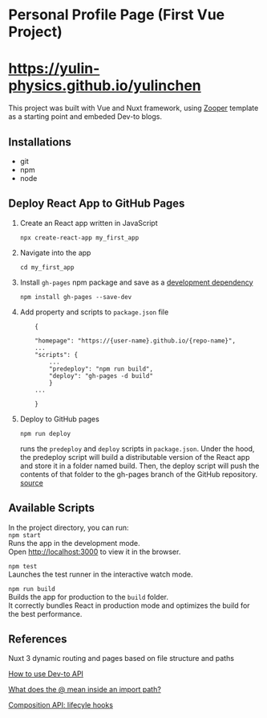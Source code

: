 # Personal Profile Page (First Vue Project)

# https://yulin-physics.github.io/yulinchen

This project was built with Vue and Nuxt framework, using [Zooper](https://github.com/fayazara/zooper) template as a starting point and embeded Dev-to blogs. 

## Installations

- git
- npm
- node

## Deploy React App to GitHub Pages

1. Create an React app written in JavaScript
   ```
   npx create-react-app my_first_app
   ```
2. Navigate into the app
   ```
   cd my_first_app
   ```
3. Install `gh-pages` npm package and save as a <a href="https://nodejs.dev/learn/npm-dependencies-and-devdependencies">development dependency</a>
   ```
   npm install gh-pages --save-dev
   ```
4. Add property and scripts to `package.json` file

   ```
       {

       "homepage": "https://{user-name}.github.io/{repo-name}",
       ...
       "scripts": {
           ...
           "predeploy": "npm run build",
           "deploy": "gh-pages -d build"
           }
       ...

       }
   ```

5. Deploy to GitHub pages
   ```
   npm run deploy
   ```
   runs the `predeploy` and `deploy` scripts in `package.json`.
   Under the hood, the predeploy script will build a distributable version of the React app and store it in a folder named build. Then, the deploy script will push the contents of that folder to the gh-pages branch of the GitHub repository. <a href="https://github.com/gitname/react-gh-pages">source</a>

## Available Scripts

In the project directory, you can run:  
 `npm start`\
Runs the app in the development mode.\
Open [http://localhost:3000](http://localhost:3000) to view it in the browser.

`npm test`  
Launches the test runner in the interactive watch mode.

`npm run build`  
Builds the app for production to the `build` folder.\
It correctly bundles React in production mode and optimizes the build for the best performance.

## References

Nuxt 3 dynamic routing and pages based on file structure and paths

<a href="https://dev.to/guilhermecheng/how-to-use-devto-api-4p65">How to use Dev-to API</a>

<a href="https://stackoverflow.com/questions/42749973/what-does-the-mean-inside-an-import-path"> What does the @ mean inside an import path? </a>

<a href="https://vuejs.org/api/composition-api-lifecycle">Composition API: lifecyle hooks</a>